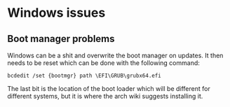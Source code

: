 Windows issues
==============

## Boot manager problems

Windows can be a shit and overwrite the boot manager on updates. It then needs
to be reset which can be done with the following command:

```batch
bcdedit /set {bootmgr} path \EFI\GRUB\grubx64.efi
```

The last bit is the location of the boot loader which will be different for
different systems, but it is where the arch wiki suggests installing it.
